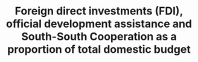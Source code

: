 ﻿---
title: >-
  Foreign  direct  investments  (FDI),  official  development  assistance  and  South-South  Cooperation  as  a  proportion  of  total  domestic  budget
permalink: /17-3-1/
sdg_goal: 17
layout: indicator
indicator: 17.3.1
indicator_variable: null
graph: null
graph_type_description: null
graph_status_notes: Assigned
variable_description: null
variable_notes: null
un_designated_tier: '1'
un_custodial_agency: OECD  UNCTAD
target_id: '17.3'
has_metadata: false
goal_meta_link: 'http://unstats.un.org/sdgs/files/metadata-compilation/Metadata-Goal-17.pdf'
goal_meta_link_page: 9
indicator_name: >-
  Foreign  direct  investments  (FDI),  official  development  assistance  and  South-South  Cooperation  as  a  proportion  of  total  domestic  budget
target: >-
  Mobilize  additional  financial  resources  for  developing  countries  from  multiple  sources.
source_title: null
source_notes: null
published: true  

---